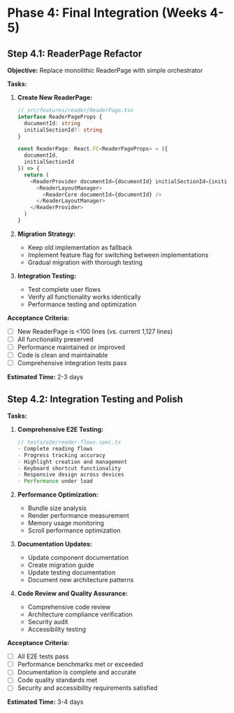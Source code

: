 # Phase 4: Final Integration (Weeks 4-5)

## Step 4.1: ReaderPage Refactor

**Objective:** Replace monolithic ReaderPage with simple orchestrator

**Tasks:**

1. **Create New ReaderPage:**
   ```typescript
   // src/features/reader/ReaderPage.tsx
   interface ReaderPageProps {
     documentId: string
     initialSectionId?: string
   }

   const ReaderPage: React.FC<ReaderPageProps> = ({
     documentId,
     initialSectionId
   }) => {
     return (
       <ReaderProvider documentId={documentId} initialSectionId={initialSectionId}>
         <ReaderLayoutManager>
           <ReaderCore documentId={documentId} />
         </ReaderLayoutManager>
       </ReaderProvider>
     )
   }
   ```

2. **Migration Strategy:**
   - Keep old implementation as fallback
   - Implement feature flag for switching between implementations
   - Gradual migration with thorough testing

3. **Integration Testing:**
   - Test complete user flows
   - Verify all functionality works identically
   - Performance testing and optimization

**Acceptance Criteria:**
- [ ] New ReaderPage is <100 lines (vs. current 1,127 lines)
- [ ] All functionality preserved
- [ ] Performance maintained or improved
- [ ] Code is clean and maintainable
- [ ] Comprehensive integration tests pass

**Estimated Time:** 2-3 days

## Step 4.2: Integration Testing and Polish

**Tasks:**

1. **Comprehensive E2E Testing:**
   ```typescript
   // tests/e2e/reader-flows.spec.ts
   - Complete reading flows
   - Progress tracking accuracy
   - Highlight creation and management
   - Keyboard shortcut functionality
   - Responsive design across devices
   - Performance under load
   ```

2. **Performance Optimization:**
   - Bundle size analysis
   - Render performance measurement
   - Memory usage monitoring
   - Scroll performance optimization

3. **Documentation Updates:**
   - Update component documentation
   - Create migration guide
   - Update testing documentation
   - Document new architecture patterns

4. **Code Review and Quality Assurance:**
   - Comprehensive code review
   - Architecture compliance verification
   - Security audit
   - Accessibility testing

**Acceptance Criteria:**
- [ ] All E2E tests pass
- [ ] Performance benchmarks met or exceeded
- [ ] Documentation is complete and accurate
- [ ] Code quality standards met
- [ ] Security and accessibility requirements satisfied

**Estimated Time:** 3-4 days
